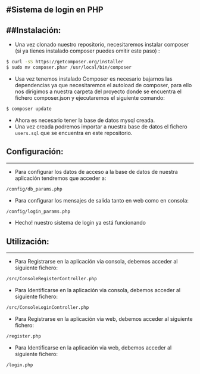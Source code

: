 #Sistema de login en PHP
-----------------------------------------------------------
##Instalación:
----------------------------
* Una vez clonado nuestro repositorio, necesitaremos instalar composer (si ya tienes instalado composer puedes omitir este paso) :
```bash
$ curl -sS https://getcomposer.org/installer 
$ sudo mv composer.phar /usr/local/bin/composer
```
* Usa vez tenemos instalado Composer es necesario bajarnos las dependencias ya que necesitaremos el autoload de composer, para ello nos dirigimos a nuestra carpeta del proyecto donde se encuentra el fichero composer.json y ejecutaremos el siguiente comando:
```bash
$ composer update
```
* Ahora es necesario tener la base de datos mysql creada.
* Una vez creada podremos importar a nuestra base de datos el fichero `users.sql` que se encuentra en este repositorio.

## Configuración:
------------------------
* Para configurar los datos de acceso a la base de datos de nuestra aplicación tendremos que acceder a:
```bash
/config/db_params.php
```
* Para configurar los mensajes de salida tanto en web como en consola:
```bash
/config/login_params.php
```
* Hecho! nuestro sistema de login ya está funcionando

## Utilización:
------------------------
* Para Registrarse en la aplicación via consola, debemos acceder al siguiente fichero:
```bash
/src/ConsoleRegisterController.php
```
* Para Identificarse en la aplicación via consola, debemos acceder al siguiente fichero:
```bash
/src/ConsoleLoginController.php
```
* Para Registrarse en la aplicación via web, debemos acceder al siguiente fichero:
```bash
/register.php
```
* Para Identificarse en la aplicación via web, debemos acceder al siguiente fichero:
```bash
/login.php
```


